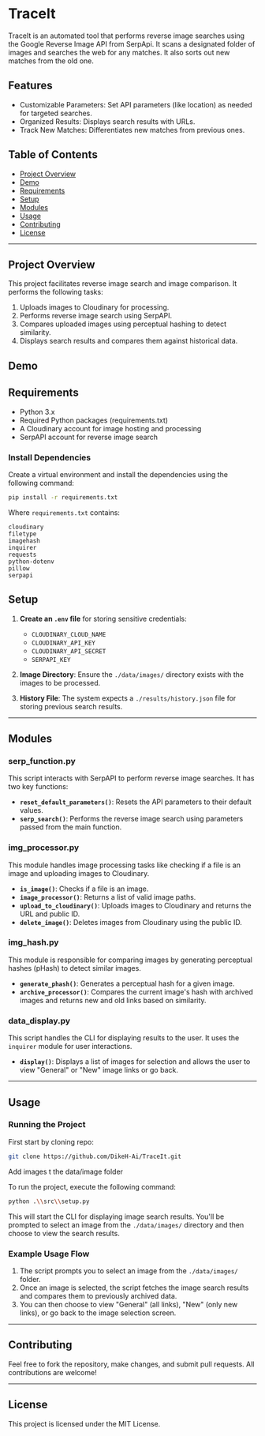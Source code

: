 # TraceIt
TraceIt is an automated tool that performs reverse image searches using the Google Reverse Image API from SerpApi. It scans a designated folder of images and searches the web for any matches. It also sorts out new matches from the old one.
## Features
- Customizable Parameters: Set API parameters (like location) as needed for targeted searches.
- Organized Results: Displays search results with URLs.
- Track New Matches: Differentiates new matches from previous ones.

## Table of Contents

- [Project Overview](#project-overview)
- [Demo](#demo)
- [Requirements](#requirements)
- [Setup](#setup)
- [Modules](#modules)
- [Usage](#usage)
- [Contributing](#contributing)
- [License](#license)

---

## Project Overview

This project facilitates reverse image search and image comparison. It performs the following tasks:

1. Uploads images to Cloudinary for processing.
2. Performs reverse image search using SerpAPI.
3. Compares uploaded images using perceptual hashing to detect similarity.
4. Displays search results and compares them against historical data.

## Demo


## Requirements

- Python 3.x
- Required Python packages (requirements.txt)
- A Cloudinary account for image hosting and processing
- SerpAPI account for reverse image search

### Install Dependencies

Create a virtual environment and install the dependencies using the following command:

```bash
pip install -r requirements.txt
```

Where `requirements.txt` contains:

```plaintext
cloudinary
filetype
imagehash
inquirer
requests
python-dotenv
pillow
serpapi
```

## Setup

1. **Create an `.env` file** for storing sensitive credentials:
   - `CLOUDINARY_CLOUD_NAME`
   - `CLOUDINARY_API_KEY`
   - `CLOUDINARY_API_SECRET`
   - `SERPAPI_KEY`

2. **Image Directory**: Ensure the `./data/images/` directory exists with the images to be processed.

3. **History File**: The system expects a `./results/history.json` file for storing previous search results.

---

## Modules

### serp_function.py

This script interacts with SerpAPI to perform reverse image searches. It has two key functions:

- **`reset_default_parameters()`**: Resets the API parameters to their default values.
- **`serp_search()`**: Performs the reverse image search using parameters passed from the main function.

### img_processor.py

This module handles image processing tasks like checking if a file is an image and uploading images to Cloudinary.

- **`is_image()`**: Checks if a file is an image.
- **`image_processor()`**: Returns a list of valid image paths.
- **`upload_to_cloudinary()`**: Uploads images to Cloudinary and returns the URL and public ID.
- **`delete_image()`**: Deletes images from Cloudinary using the public ID.

### img_hash.py

This module is responsible for comparing images by generating perceptual hashes (pHash) to detect similar images.

- **`generate_phash()`**: Generates a perceptual hash for a given image.
- **`archive_processor()`**: Compares the current image's hash with archived images and returns new and old links based on similarity.

### data_display.py

This script handles the CLI for displaying results to the user. It uses the `inquirer` module for user interactions.

- **`display()`**: Displays a list of images for selection and allows the user to view "General" or "New" image links or go back.

---

## Usage

### Running the Project
First start by cloning repo:

```bash
git clone https://github.com/DikeH-Ai/TraceIt.git
```

Add images t the data/image folder

To run the project, execute the following command:

```bash
python .\\src\\setup.py
```

This will start the CLI for displaying image search results. You'll be prompted to select an image from the `./data/images/` directory and then choose to view the search results.

### Example Usage Flow

1. The script prompts you to select an image from the `./data/images/` folder.
2. Once an image is selected, the script fetches the image search results and compares them to previously archived data.
3. You can then choose to view "General" (all links), "New" (only new links), or go back to the image selection screen.

---

## Contributing

Feel free to fork the repository, make changes, and submit pull requests. All contributions are welcome!

---

## License

This project is licensed under the MIT License.
